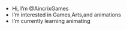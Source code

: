 - Hi, I’m @AincrixGames
- I’m interested in Games,Arts,and animations
- I’m currently learning animating 
